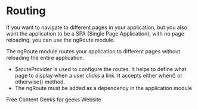 # Routing

If you want to navigate to different pages in your application, but you also want the application to be a SPA (Single Page Application), with no page reloading, you can use the ngRoute module.

The ngRoute module routes your application to different pages without reloading the entire application.

 - $routeProvider is used to configure the routes. It helps to define what page to display when a user clicks a link. It accepts either when() or otherwise() method.
 - The ngRoute must be added as a dependency in the application module

<ResourceGroupTitle>Free Content</ResourceGroupTitle>
<BadgeLink colorScheme='blue' badgeText='Official Website' href='https://www.geeksforgeeks.org/angularjs-routing/'>Geeks for geeks Website</BadgeLink>

